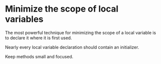 # Minimize the scope of local variables

The most powerful technique for minimizing the scope of a local variable is to declare it where it is first used.

Nearly every local variable declaration should contain an initializer.

Keep methods small and focused. 
